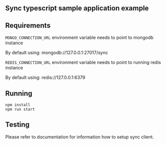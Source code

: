 ## Sync typescript sample application example

## Requirements


`MONGO_CONNECTION_URL` environment variable needs to point to mongodb instance

By default using: mongodb://127.0.0.1:27017/sync


`REDIS_CONNECTION_URL`  environment variable needs to point to running redis instance

By default using: redis://127.0.0.1:6379

## Running

    npm install
    npm run start

## Testing

Please refer to documentation for information how to setup sync client.
